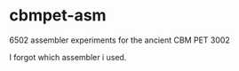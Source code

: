 # cbmpet-asm
6502 assembler experiments for the ancient CBM PET 3002

I forgot which assembler i used.
